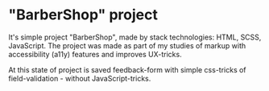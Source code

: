 # "BarberShop" project

It's simple project "BarberShop", made by stack technologies: HTML, SCSS, JavaScript. The project
was made as part of my studies of markup with accessibility (a11y) features and improves UX-tricks.

At this state of project is saved feedback-form with simple css-tricks of field-validation - without
JavaScript-tricks.
